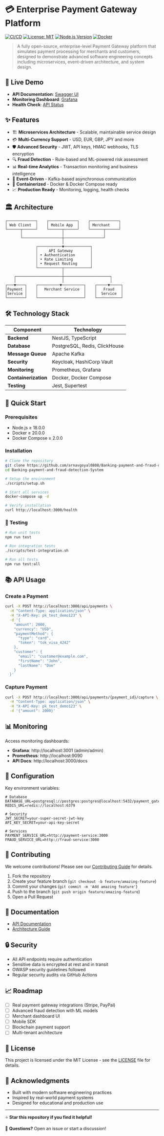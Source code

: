 # 💳 Enterprise Payment Gateway Platform

[![CI/CD](https://github.com/arnavgoyal0808/Banking-payment-and-fraud-detection-System/workflows/CI/CD%20Pipeline/badge.svg)](https://github.com/arnavgoyal0808/Banking-payment-and-fraud-detection-System/actions)
[![License: MIT](https://img.shields.io/badge/License-MIT-yellow.svg)](https://opensource.org/licenses/MIT)
[![Node.js Version](https://img.shields.io/badge/node-%3E%3D18.0.0-brightgreen)](https://nodejs.org/)
[![Docker](https://img.shields.io/badge/docker-%3E%3D20.0.0-blue)](https://www.docker.com/)

> A fully open-source, enterprise-level Payment Gateway platform that simulates payment processing for merchants and customers, designed to demonstrate advanced software engineering concepts including microservices, event-driven architecture, and system design.

## 🚀 **Live Demo**

- **API Documentation**: [Swagger UI](http://localhost:3000/docs)
- **Monitoring Dashboard**: [Grafana](http://localhost:3001)
- **Health Check**: [API Status](http://localhost:3000/health)

## ✨ **Features**

- 🏗️ **Microservices Architecture** - Scalable, maintainable service design
- 💳 **Multi-Currency Support** - USD, EUR, GBP, JPY and more
- 🛡️ **Advanced Security** - JWT, API keys, HMAC webhooks, TLS encryption
- 🔍 **Fraud Detection** - Rule-based and ML-powered risk assessment
- 📊 **Real-time Analytics** - Transaction monitoring and business intelligence
- 🔄 **Event-Driven** - Kafka-based asynchronous communication
- 🐳 **Containerized** - Docker & Docker Compose ready
- 📈 **Production Ready** - Monitoring, logging, health checks

## 🏛️ **Architecture**

```
┌─────────────┐    ┌─────────────┐    ┌─────────────┐
│ Web Client  │    │ Mobile App  │    │ Merchant    │
└──────┬──────┘    └──────┬──────┘    └──────┬──────┘
       │                  │                  │
       └──────────────────┼──────────────────┘
                          │
              ┌───────────▼────────────┐
              │     API Gateway        │
              │ • Authentication       │
              │ • Rate Limiting        │
              │ • Request Routing      │
              └───────────┬────────────┘
                          │
    ┌─────────────────────┼─────────────────────┐
    │                     │                     │
┌───▼────┐    ┌──────────▼──────────┐    ┌─────▼─────┐
│Payment │    │   Merchant Service  │    │   Fraud   │
│Service │    │                     │    │  Service  │
└────────┘    └─────────────────────┘    └───────────┘
```

## 🛠️ **Technology Stack**

| Component | Technology |
|-----------|------------|
| **Backend** | NestJS, TypeScript |
| **Database** | PostgreSQL, Redis, ClickHouse |
| **Message Queue** | Apache Kafka |
| **Security** | Keycloak, HashiCorp Vault |
| **Monitoring** | Prometheus, Grafana |
| **Containerization** | Docker, Docker Compose |
| **Testing** | Jest, Supertest |

## 🚀 **Quick Start**

### Prerequisites
- Node.js ≥ 18.0.0
- Docker ≥ 20.0.0
- Docker Compose ≥ 2.0.0

### Installation

```bash
# Clone the repository
git clone https://github.com/arnavgoyal0808/Banking-payment-and-fraud-detection-System.git
cd Banking-payment-and-fraud-detection-System

# Setup the environment
./scripts/setup.sh

# Start all services
docker-compose up -d

# Verify installation
curl http://localhost:3000/health
```

### 🧪 **Testing**

```bash
# Run unit tests
npm run test

# Run integration tests
./scripts/test-integration.sh

# Run all tests
npm run test:all
```

## 📚 **API Usage**

### Create a Payment

```bash
curl -X POST http://localhost:3000/api/payments \
  -H "Content-Type: application/json" \
  -H "X-API-Key: pk_test_demo123" \
  -d '{
    "amount": 2000,
    "currency": "USD",
    "paymentMethod": {
      "type": "card",
      "token": "tok_visa_4242"
    },
    "customer": {
      "email": "customer@example.com",
      "firstName": "John",
      "lastName": "Doe"
    }
  }'
```

### Capture Payment

```bash
curl -X POST http://localhost:3000/api/payments/{payment_id}/capture \
  -H "Content-Type: application/json" \
  -H "X-API-Key: pk_test_demo123" \
  -d '{"amount": 2000}'
```

## 📊 **Monitoring**

Access monitoring dashboards:

- **Grafana**: http://localhost:3001 (admin/admin)
- **Prometheus**: http://localhost:9090
- **API Docs**: http://localhost:3000/docs

## 🔧 **Configuration**

Key environment variables:

```env
# Database
DATABASE_URL=postgresql://postgres:postgres@localhost:5432/payment_gateway
REDIS_URL=redis://localhost:6379

# Security
JWT_SECRET=your-super-secret-jwt-key
API_KEY_SECRET=your-api-key-secret

# Services
PAYMENT_SERVICE_URL=http://payment-service:3000
FRAUD_SERVICE_URL=http://fraud-service:3000
```

## 🤝 **Contributing**

We welcome contributions! Please see our [Contributing Guide](CONTRIBUTING.md) for details.

1. Fork the repository
2. Create your feature branch (`git checkout -b feature/amazing-feature`)
3. Commit your changes (`git commit -m 'Add amazing feature'`)
4. Push to the branch (`git push origin feature/amazing-feature`)
5. Open a Pull Request

## 📄 **Documentation**

- [API Documentation](docs/API.md)
- [Architecture Guide](docs/ARCHITECTURE.md)

## 🔒 **Security**

- All API endpoints require authentication
- Sensitive data is encrypted at rest and in transit
- OWASP security guidelines followed
- Regular security audits via GitHub Actions

## 📈 **Roadmap**

- [ ] Real payment gateway integrations (Stripe, PayPal)
- [ ] Advanced fraud detection with ML models
- [ ] Merchant dashboard UI
- [ ] Mobile SDK
- [ ] Blockchain payment support
- [ ] Multi-tenant architecture

## 📝 **License**

This project is licensed under the MIT License - see the [LICENSE](LICENSE) file for details.

## 🙏 **Acknowledgments**

- Built with modern software engineering practices
- Inspired by real-world payment systems
- Designed for educational and production use

---

⭐ **Star this repository if you find it helpful!**

📧 **Questions?** Open an issue or start a discussion!
